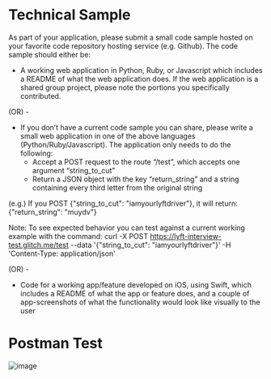 # Technical Sample

As part of your application, please submit a small code sample hosted on your favorite code repository hosting service (e.g. Github). The code sample should either be:

- A working web application in Python, Ruby, or Javascript which includes a README of what the web application does. If the web application is a shared group project, please note the portions you specifically contributed.
  
(OR) -

- If you don’t have a current code sample you can share, please write a small web application in one of the above languages (Python/Ruby/Javascript). The application only needs to do the following:
  -  Accept a POST request to the route “/test”, which accepts one  argument “string_to_cut”
  - Return a JSON object with the key “return_string” and a string containing every third letter from the original string

(e.g.) If you POST {"string_to_cut": "iamyourlyftdriver"}, it will return: {"return_string": "muydv"}

Note: To see expected behavior you can test against a current working example with the command: curl -X POST https://lyft-interview-test.glitch.me/test --data '{"string_to_cut": "iamyourlyftdriver"}' -H 'Content-Type: application/json'

(OR) -  

- Code for a working app/feature developed on iOS, using Swift, which includes a README of what the app or feature does, and a couple of app-screenshots of what the functionality would look like visually to the user

# Postman Test

![image](https://user-images.githubusercontent.com/66088725/168144628-ffb172a0-54aa-4d70-b10f-284d5c75075a.png)